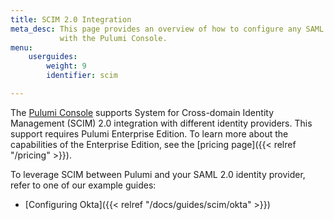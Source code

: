 ```yaml
---
title: SCIM 2.0 Integration
meta_desc: This page provides an overview of how to configure any SAML 2.0 identity provider
           with the Pulumi Console.
menu:
    userguides:
        weight: 9
        identifier: scim

---
```


The [Pulumi Console](https://app.pulumi.com) supports System for Cross-domain Identity Management (SCIM) 2.0 integration with different identity providers. This support requires Pulumi Enterprise Edition. To learn more about the capabilities of the Enterprise Edition, see the [pricing page]({{< relref "/pricing" >}}).

To leverage SCIM between Pulumi and your SAML 2.0 identity provider, refer to one of our example guides:

- [Configuring Okta]({{< relref "/docs/guides/scim/okta" >}})
